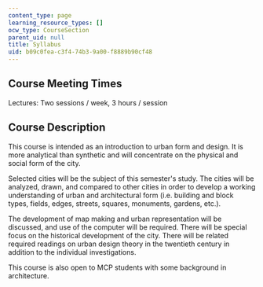 ```yaml
---
content_type: page
learning_resource_types: []
ocw_type: CourseSection
parent_uid: null
title: Syllabus
uid: b09c0fea-c3f4-74b3-9a00-f8889b90cf48
---
```


Course Meeting Times
--------------------

Lectures: Two sessions / week, 3 hours / session

Course Description
------------------

This course is intended as an introduction to urban form and design. It is more analytical than synthetic and will concentrate on the physical and social form of the city.

Selected cities will be the subject of this semester's study. The cities will be analyzed, drawn, and compared to other cities in order to develop a working understanding of urban and architectural form (i.e. building and block types, fields, edges, streets, squares, monuments, gardens, etc.).

The development of map making and urban representation will be discussed, and use of the computer will be required. There will be special focus on the historical development of the city. There will be related required readings on urban design theory in the twentieth century in addition to the individual investigations.

This course is also open to MCP students with some background in architecture.